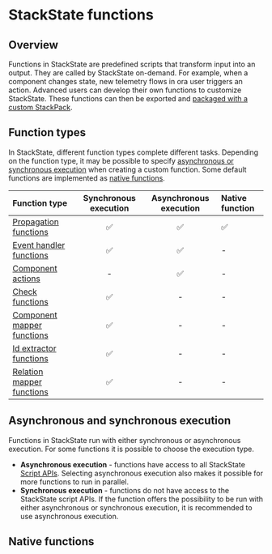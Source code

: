 # StackState functions

## Overview

Functions in StackState are predefined scripts that transform input into an output. They are called by StackState on-demand. For example, when a component changes state, new telemetry flows in ora user triggers an action. Advanced users can develop their own functions to customize StackState. These functions can then be exported and [packaged with a custom StackPack](/develop/developer-guides/stackpack/develop_stackpacks.md).

## Function types

In StackState, different function types complete different tasks. Depending on the function type, it may be possible to specify [asynchronous or synchronous execution](#asynchronous-and-synchronous-execution) when creating a custom function. Some default functions are implemented as [native functions](#native-functions). 

| Function type | Synchronous execution | Asynchronous execution | Native function |
| :--- | :---: | :---: | :--- |
| [Propagation functions](/develop/developer-guides/custom-functions/propagation-functions.md#propagation-functions) | ✅ | ✅ | ✅ |
| [Event handler functions](/develop/developer-guides/custom-functions/event-handler-functions.md) | ✅ | ✅ | - |
| [Component actions](/develop/developer-guides/custom-functions/component-actions.md) | - | ✅ | - |
| [Check functions](/develop/developer-guides/custom-functions/check-functions.md) | ✅ | - | - |
| [Component mapper functions](/develop/developer-guides/custom-functions/mapper-functions.md) | ✅ | - | - |
| [Id extractor functions](/develop/developer-guides/custom-functions/id-extractor-functions.md) | ✅ | - | - |
| [Relation mapper functions](/develop/developer-guides/custom-functions/mapper-functions.md) | ✅ | - | - |

## Asynchronous and synchronous execution

Functions in StackState run with either synchronous or asynchronous execution. For some functions it is possible to choose the execution type.

- **Asynchronous execution** - functions have access to all StackState [Script APIs](/develop/reference/scripting/README.md). Selecting asynchronous execution also makes it possible for more functions to run in parallel.
- **Synchronous execution** - functions do not have access to the StackState script APIs. If the function offers the possibility to be run with either asynchronous or synchronous execution, it is recommended to use asynchronous execution.

## Native functions

